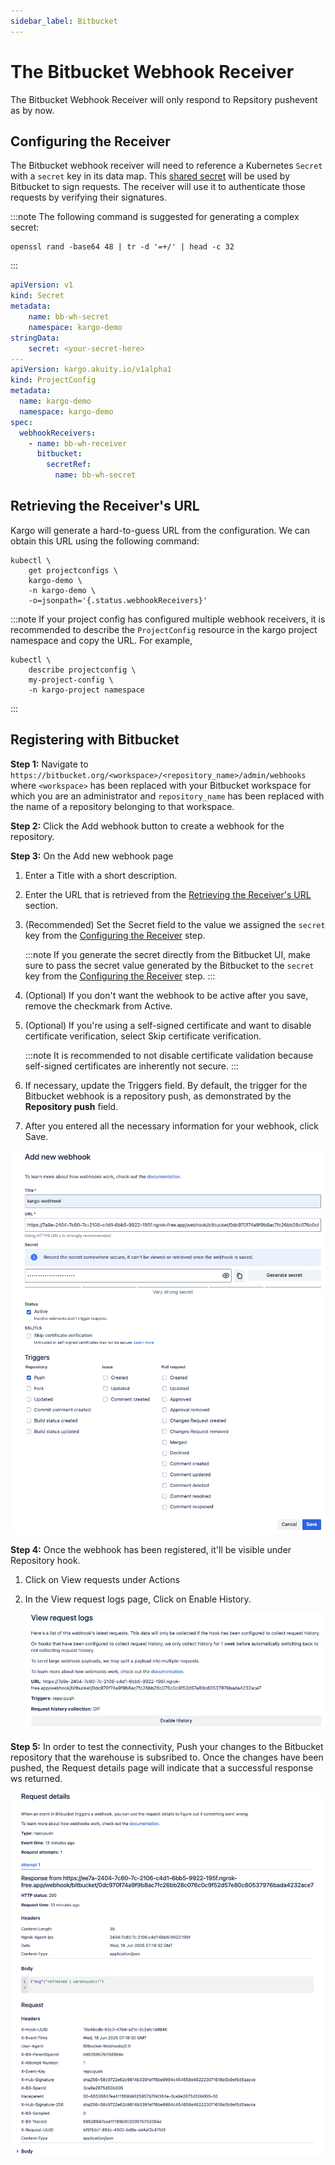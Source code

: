 ```yaml
---
sidebar_label: Bitbucket
---
```


# The Bitbucket Webhook Receiver

The Bitbucket Webhook Receiver will only respond to Repsitory pushevent as by now.

## Configuring the Receiver

The Bitbucket webhook receiver will need to reference a Kubernetes `Secret` with a
`secret` key in its data map. This [shared
secret](https://en.wikipedia.org/wiki/Shared_secret) will be used by Bitbucket to
sign requests. The receiver will use it to authenticate those requests by
verifying their signatures.

:::note
The following command is suggested for generating a complex secret:
```shell
openssl rand -base64 48 | tr -d '=+/' | head -c 32
```
:::

```yaml
apiVersion: v1
kind: Secret
metadata:
    name: bb-wh-secret
    namespace: kargo-demo
stringData:
    secret: <your-secret-here>
---
apiVersion: kargo.akuity.io/v1alpha1
kind: ProjectConfig
metadata:
  name: kargo-demo
  namespace: kargo-demo
spec:
  webhookReceivers: 
    - name: bb-wh-receiver
      bitbucket:
        secretRef:
          name: bb-wh-secret
```

## Retrieving the Receiver's URL

Kargo will generate a hard-to-guess URL from the configuration. We can obtain 
this URL using the following command:

```
kubectl \
    get projectconfigs \
    kargo-demo \
    -n kargo-demo \
    -o=jsonpath='{.status.webhookReceivers}'
```

:::note
If your project config has configured multiple webhook receivers, it is recommended to describe the `ProjectConfig` resource in the kargo project namespace and copy the URL. For example, 
```
kubectl \
    describe projectconfig \
    my-project-config \
    -n kargo-project namespace
```
:::

## Registering with Bitbucket

**Step 1:** Navigate to `https://bitbucket.org/<workspace>/<repository_name>/admin/webhooks` where `<workspace>` has been replaced with your Bitbucket workspace for which you are an administrator and `repository_name` has been replaced with the name of a repository belonging to that workspace.

**Step 2:** Click the <Hlt>Add webhook</Hlt> button to create a webhook for the repository.

**Step 3:** On the <Hlt>Add new webhook</Hlt> page
1. Enter a <Hlt>Title</Hlt> with a short description.
   
1. Enter the <Hlt>URL</Hlt> that is retrieved from the [Retrieving the Receiver's URL](#retrieving-the-receivers-url) section.

1. (Recommended) Set the <Hlt>Secret</Hlt> field to the value we assigned the `secret` key 
  from the [Configuring the Receiver](#configuring-the-receiver) step.
    
    :::note
    If you generate the secret directly from the Bitbucket UI, make sure to pass the
    secret value generated by the Bitbucket to the `secret` key from the [Configuring the Receiver](#configuring-the-receiver) step.
    :::

1. (Optional) If you don't want the webhook to be active after you save, remove the checkmark from <Hlt>Active</Hlt>.
   
1. (Optional) If you're using a self-signed certificate and want to disable certificate verification, select <Hlt>Skip certificate verification</Hlt>.
   
   :::note
   It is recommended to not disable certificate validation because self-signed certificates are inherently not secure.
   :::

1. If necessary, update the <Hlt>Triggers</Hlt> field. By default, the trigger for the Bitbucket webhook is a repository push, as demonstrated by the **Repository push** field.
   
1. After you entered all the necessary information for your webhook, click <Hlt>Save</Hlt>.

![Step 3](./img/01.png "Create New Webhook")

**Step 4:** Once the webhook has been registered, it'll be visible under <Hlt>Repository hook</Hlt>. 
1. Click on <Hlt>View requests</Hlt> under <Hlt>Actions</Hlt>
   
2. In the <Hlt> View request logs </Hlt> page, Click on <Hlt>Enable History</Hlt>.
   
   ![Step 4](./img/02.png "Enabled history")

**Step 5:** In order to test the connectivity, Push your changes to the Bitbucket repository that the warehouse is subsribed to. Once the changes have been pushed, the <Hlt>Request details</Hlt> page will indicate that a successful response ws returned.

  ![Step 5](./img/03.png "Request details")
  